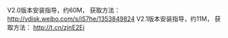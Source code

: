 V2.0版本安装指导，约60M， 获取方法： http://vdisk.weibo.com/s/iS7he/1353849824
V2.1版本安装指导，约11M， 获取方法： http://t.cn/zjnE2Ej
